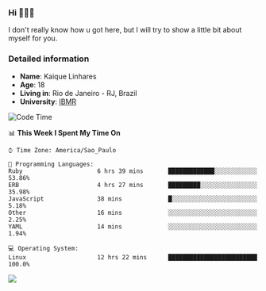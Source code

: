 ### Hi 🙋🏽‍♂️

I don't really know how u got here, but I will try to show a little bit about myself for you.

### Detailed information

* **Name**: Kaique Linhares
* **Age**: 18
* **Living in**: Rio  de Janeiro - RJ, Brazil
* **University**: [IBMR](https://www.ibmr.br/)

<!--START_SECTION:waka-->
![Code Time](http://img.shields.io/badge/Code%20Time-174%20hrs%2014%20mins-blue)

📊 **This Week I Spent My Time On** 

```text
⌚︎ Time Zone: America/Sao_Paulo

💬 Programming Languages: 
Ruby                     6 hrs 39 mins       █████████████░░░░░░░░░░░░   53.86% 
ERB                      4 hrs 27 mins       █████████░░░░░░░░░░░░░░░░   35.98% 
JavaScript               38 mins             █░░░░░░░░░░░░░░░░░░░░░░░░   5.18% 
Other                    16 mins             ░░░░░░░░░░░░░░░░░░░░░░░░░   2.25% 
YAML                     14 mins             ░░░░░░░░░░░░░░░░░░░░░░░░░   1.94%

💻 Operating System: 
Linux                    12 hrs 22 mins      █████████████████████████   100.0%

```


<!--END_SECTION:waka-->

<a href="https://www.linkedin.com/in/kaique-linhares-25a840208/"  target="_blank"><img src="https://img.shields.io/badge/-LinkedIn-%230077B5?style=for-the-badge&logo=linkedin&logoColor=white" target="_blank"></a>
